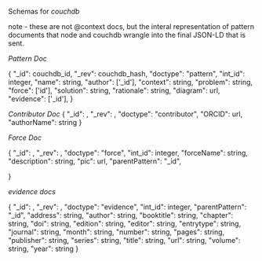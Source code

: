 Schemas for *couchdb*

note - these are not @context docs, but the interal representation of pattern documents that node and couchdb wrangle into
the final JSON-LD that is sent.

*Pattern Doc*

{
	"\_id": couchdb_id,
	"\_rev":	couchdb_hash,
	"doctype": "pattern",
	"int_id": integer,
	"name": string,
	"author": ['_id'],
	"context": string,
	"problem": string,
	"force": ['id'],
	"solution": string,
	"rationale": string,
	"diagram": url,
	"evidence": ['_id'],
}

*Contributor Doc*
{
	"\_id":  ,
	"\_rev": ,
	"doctype": "contributor",
	"ORCID": url,
	"authorName": string
}

*Force Doc*

{
	"\_id":  ,
	"\_rev": ,
	"doctype": "force",
	"int_id": integer,
	"forceName": string,
	"description": string,
	"pic": url,
	"parentPattern": "_id",

}

*evidence docs*

{
	"\_id":  ,
	"\_rev": ,
	"doctype": "evidence",
	"int_id": integer,
	"parentPattern": "_id",
	"address": string,
	"author": string,
	"booktitle": string,
	"chapter": string,
	"doi": string,
	"edition": string,
	"editor": string,
	"entrytype": string,
	"journal": string,
	"month": string,
	"number": string,
	"pages": string,
	"publisher": string,
	"series": string,
	"title": string,
	"url": string,
	"volume": string,
	"year": string
}